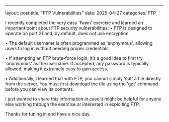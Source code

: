 ---
layout: post
title: "FTP Vulnerabilities"
date: 2025-04-27
categories: FTP

I recently completed the very easy 'Fawn' exercise and learned an important point about FTP security vulnerabilities:
• FTP is designed to operate on port 21 and, by default, does not use encryption.

• The default username is often programmed as 'anonymous', allowing users to log in without needing proper credentials.

 • If attempting an FTP brute-force login, it’s a good idea to first try 'anonymous' as the username. If accepted, any password is typically allowed, making it extremely easy to gain access.
 
 • Additionally, I learned that with FTP, you cannot simply 'cat' a file directly from the server. You must first download the file using the 'get' command before you can view its contents.
 
I just wanted to share this information in case it might be helpful for anyone else working through the exercise or interested in exploiting FTP.

Thanks for tuning in and have a nice day. 
